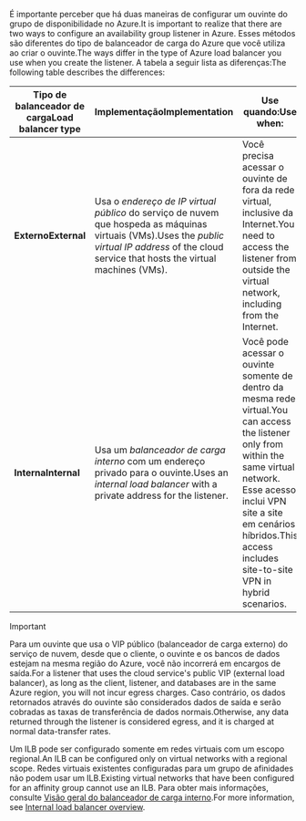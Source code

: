<span data-ttu-id="53d2d-101">É importante perceber que há duas maneiras de configurar um ouvinte do grupo de disponibilidade no Azure.</span><span class="sxs-lookup"><span data-stu-id="53d2d-101">It is important to realize that there are two ways to configure an availability group listener in Azure.</span></span> <span data-ttu-id="53d2d-102">Esses métodos são diferentes do tipo de balanceador de carga do Azure que você utiliza ao criar o ouvinte.</span><span class="sxs-lookup"><span data-stu-id="53d2d-102">The ways differ in the type of Azure load balancer you use when you create the listener.</span></span> <span data-ttu-id="53d2d-103">A tabela a seguir lista as diferenças:</span><span class="sxs-lookup"><span data-stu-id="53d2d-103">The following table describes the differences:</span></span>

| <span data-ttu-id="53d2d-104">Tipo de balanceador de carga</span><span class="sxs-lookup"><span data-stu-id="53d2d-104">Load balancer type</span></span> | <span data-ttu-id="53d2d-105">Implementação</span><span class="sxs-lookup"><span data-stu-id="53d2d-105">Implementation</span></span> | <span data-ttu-id="53d2d-106">Use quando:</span><span class="sxs-lookup"><span data-stu-id="53d2d-106">Use when:</span></span> |
| --- | --- | --- |
| <span data-ttu-id="53d2d-107">**Externo**</span><span class="sxs-lookup"><span data-stu-id="53d2d-107">**External**</span></span> |<span data-ttu-id="53d2d-108">Usa o *endereço de IP virtual público* do serviço de nuvem que hospeda as máquinas virtuais (VMs).</span><span class="sxs-lookup"><span data-stu-id="53d2d-108">Uses the *public virtual IP address* of the cloud service that hosts the virtual machines (VMs).</span></span> |<span data-ttu-id="53d2d-109">Você precisa acessar o ouvinte de fora da rede virtual, inclusive da Internet.</span><span class="sxs-lookup"><span data-stu-id="53d2d-109">You need to access the listener from outside the virtual network, including from the Internet.</span></span> |
| <span data-ttu-id="53d2d-110">**Interna**</span><span class="sxs-lookup"><span data-stu-id="53d2d-110">**Internal**</span></span> |<span data-ttu-id="53d2d-111">Usa um *balanceador de carga interno* com um endereço privado para o ouvinte.</span><span class="sxs-lookup"><span data-stu-id="53d2d-111">Uses an *internal load balancer* with a private address for the listener.</span></span> |<span data-ttu-id="53d2d-112">Você pode acessar o ouvinte somente de dentro da mesma rede virtual.</span><span class="sxs-lookup"><span data-stu-id="53d2d-112">You can access the listener only from within the same virtual network.</span></span> <span data-ttu-id="53d2d-113">Esse acesso inclui VPN site a site em cenários híbridos.</span><span class="sxs-lookup"><span data-stu-id="53d2d-113">This access includes site-to-site VPN in hybrid scenarios.</span></span> |

> [!IMPORTANT]
> <span data-ttu-id="53d2d-114">Para um ouvinte que usa o VIP público (balanceador de carga externo) do serviço de nuvem, desde que o cliente, o ouvinte e os bancos de dados estejam na mesma região do Azure, você não incorrerá em encargos de saída.</span><span class="sxs-lookup"><span data-stu-id="53d2d-114">For a listener that uses the cloud service's public VIP (external load balancer), as long as the client, listener, and databases are in the same Azure region, you will not incur egress charges.</span></span> <span data-ttu-id="53d2d-115">Caso contrário, os dados retornados através do ouvinte são considerados dados de saída e serão cobradas as taxas de transferência de dados normais.</span><span class="sxs-lookup"><span data-stu-id="53d2d-115">Otherwise, any data returned through the listener is considered egress, and it is charged at normal data-transfer rates.</span></span> 
> 
> 

<span data-ttu-id="53d2d-116">Um ILB pode ser configurado somente em redes virtuais com um escopo regional.</span><span class="sxs-lookup"><span data-stu-id="53d2d-116">An ILB can be configured only on virtual networks with a regional scope.</span></span> <span data-ttu-id="53d2d-117">Redes virtuais existentes configuradas para um grupo de afinidades não podem usar um ILB.</span><span class="sxs-lookup"><span data-stu-id="53d2d-117">Existing virtual networks that have been configured for an affinity group cannot use an ILB.</span></span> <span data-ttu-id="53d2d-118">Para obter mais informações, consulte [Visão geral do balanceador de carga interno](../articles/load-balancer/load-balancer-internal-overview.md).</span><span class="sxs-lookup"><span data-stu-id="53d2d-118">For more information, see [Internal load balancer overview](../articles/load-balancer/load-balancer-internal-overview.md).</span></span>

